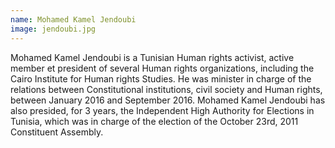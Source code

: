 ```yaml
---
name: Mohamed Kamel Jendoubi
image: jendoubi.jpg
---
```

Mohamed Kamel Jendoubi is a Tunisian Human rights activist, active member et president of several Human rights organizations, including the Cairo Institute for Human rights Studies. He was minister in charge of the relations between Constitutional institutions, civil society and Human rights, between January 2016 and September 2016. Mohamed Kamel Jendoubi has also presided, for 3 years, the Independent High Authority for Elections in Tunisia, which was in charge of the election of the October 23rd, 2011 Constituent Assembly.
